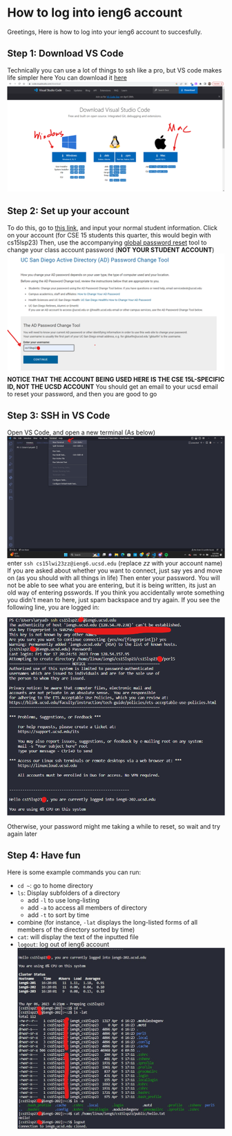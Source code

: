 # How to log into ieng6 account
Greetings,
Here is how to log into your ieng6 account to succesfully.
## Step 1: Download VS Code
Technically you can use a lot of things to ssh like a pro, but VS code makes life simpler here
You can download it [here](https://code.visualstudio.com/download)
![Image](/DownloadVSCode.png)
## Step 2: Set up your account
To do this, go to [this link](https://sdacs.ucsd.edu/~icc/index.php), and input your normal student information.
Click on your account (for CSE 15 students this quarter, this would begin with cs15lsp23)
Then, use the accompanying [global password reset](https://sdacs.ucsd.edu/~icc/password.php) tool to change your class account password (**NOT YOUR STUDENT ACCOUNT**)
![Image](/PasswordChange.png)
**NOTICE THAT THE ACCOUNT BEING USED HERE IS THE CSE 15L-SPECIFIC ID, NOT THE UCSD ACCOUNT**
You should get an email to your ucsd email to reset your password, and then you are good to go
## Step 3: SSH in VS Code
Open VS Code, and open a new terminal (As below)
![Image](/NewTerminal.png)
enter `ssh cs15lwi23zz@ieng6.ucsd.edu` (replace *zz* with your account name)
If you are asked about whether you want to connect, just say yes and move on (as you should with all things in life)
Then enter your password. You will not be able to see what you are entering, but it is being written, its just an old way of entering psswords.
If you think you accidentally wrote something you didn't mean to here, just spam backspace and try again.
If you see the following line, you are logged in:

![Image](/loginSuccess.jpg)

Otherwise, your password might me taking a while to reset, so wait and try again later
## Step 4: Have fun
Here is some example commands you can run:
* `cd ~`: go to home directory
* `ls`: Display subfolders of a directory
  * add `-l` to use long-listing
  * add `-a` to access all members of directory
  * add `-t` to sort by time
* combine (for instance, `-lat` displays the long-listed forms of all members of the directory sorted by time)
* `cat`: will display the text of the inputted file
* `logout`: log out of ieng6 account
![Image](/commands.jpg)
